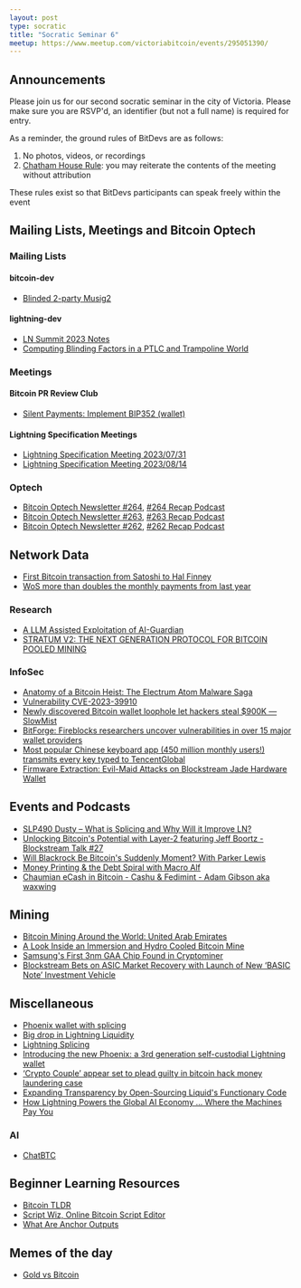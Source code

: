 ```yaml
---
layout: post
type: socratic
title: "Socratic Seminar 6"
meetup: https://www.meetup.com/victoriabitcoin/events/295051390/
---
```


## Announcements
Please join us for our second socratic seminar in the city of Victoria. Please make sure you are RSVP'd, an identifier (but not a full name) is required for entry.

As a reminder, the ground rules of BitDevs are as follows:
1. No photos, videos, or recordings
2. [Chatham House Rule](https://en.wikipedia.org/wiki/Chatham_House_Rule): you may reiterate the contents of the meeting without attribution

These rules exist so that BitDevs participants can speak freely within the event
## Mailing Lists, Meetings and Bitcoin Optech

### Mailing Lists
#### bitcoin-dev
- [Blinded 2-party Musig2](https://lists.linuxfoundation.org/pipermail/bitcoin-dev/2023-July/021792.html)
#### lightning-dev
- [LN Summit 2023 Notes](https://lists.linuxfoundation.org/pipermail/lightning-dev/2023-July/004014.html)
- [Computing Blinding Factors in a PTLC and Trampoline World](https://lists.linuxfoundation.org/pipermail/lightning-dev/2023-June/003999.html)

### Meetings

#### Bitcoin PR Review Club
- [Silent Payments: Implement BIP352 (wallet)](https://bitcoincore.reviews/28122)

#### Lightning Specification Meetings
- [Lightning Specification Meeting 2023/07/31](https://github.com/lightning/bolts/issues/1098)
- [Lightning Specification Meeting 2023/08/14](https://github.com/lightning/bolts/issues/1101)

### Optech
- [Bitcoin Optech Newsletter #264](https://bitcoinops.org/en/newsletters/2023/08/16/), [#264 Recap Podcast](https://bitcoinops.org/en/podcast/2023/08/17/)
- [Bitcoin Optech Newsletter #263](https://bitcoinops.org/en/newsletters/2023/08/09/), [#263 Recap Podcast](https://bitcoinops.org/en/podcast/2023/08/10/)
- [Bitcoin Optech Newsletter #262](https://bitcoinops.org/en/newsletters/2023/08/02/), [#262 Recap Podcast](https://bitcoinops.org/en/podcast/2023/08/03/)

## Network Data
- [First Bitcoin transaction from Satoshi to Hal Finney](https://twitter.com/mempool/status/1683118495595397120)
- [WoS more than doubles the monthly payments from last year](https://twitter.com/kerooke/status/1686376862631841792)

### Research
- [A LLM Assisted Exploitation of AI-Guardian](https://arxiv.org/abs/2307.15008)
- [STRATUM V2: THE NEXT GENERATION PROTOCOL FOR BITCOIN POOLED MINING](https://webthesis.biblio.polito.it/27678/)

### InfoSec
- [Anatomy of a Bitcoin Heist: The Electrum Atom Malware Saga](https://medium.com/@nbax/anatomy-of-a-bitcoin-heist-the-electrum-atom-malware-saga-1685abf7c903)
- [Vulnerability CVE-2023-39910](https://milksad.info)
- [Newly discovered Bitcoin wallet loophole let hackers steal $900K — SlowMist](https://cointelegraph.com/news/newly-discovered-bitcoin-wallet-loophole-let-hackers-steal-funds-slow-mist)
- [BitForge: Fireblocks researchers uncover vulnerabilities in over 15 major wallet providers](https://www.fireblocks.com/blog/bitforge-fireblocks-researchers-uncover-vulnerabilities-in-over-15-major-wallet-providers/)
- [Most popular Chinese keyboard app (450 million monthly users!) transmits every key typed to TencentGlobal](https://twitter.com/jsrailton/status/1689284044356235264)
- [Firmware Extraction: Evil-Maid Attacks on Blockstream Jade Hardware Wallet](https://blog.ledger.com/blockstream/)

## Events and Podcasts
- [SLP490 Dusty – What is Splicing and Why Will it Improve LN?](https://stephanlivera.com/episode/490/)
- [Unlocking Bitcoin's Potential with Layer-2 featuring Jeff Boortz - Blockstream Talk #27](https://blockstream-talk-23225031.simplecast.com/episodes/blockstream-talk-27-unlocking-bitcoins-potential-with-layer-2s)
- [Will Blackrock Be Bitcoin's Suddenly Moment? With Parker Lewis](https://www.whatbitcoindid.com/podcast/will-blackrock-be-bitcoins-suddenly-moment)
- [Money Printing & the Debt Spiral with Macro Alf](https://www.whatbitcoindid.com/podcast/money-printing-the-debt-spiral)
- [Chaumian eCash in Bitcoin - Cashu & Fedimint - Adam Gibson aka waxwing](https://www.youtube.com/watch?v=VwMzNE1D3so&t=2s)

## Mining
- [Bitcoin Mining Around the World: United Arab Emirates](https://hashrateindex.com/blog/bitcoin-mining-around-the-world-united-arab-emirates/)
- [A Look Inside an Immersion and Hydro Cooled Bitcoin Mine](https://hashrateindex.com/blog/a-look-inside-an-immersion-and-hydro-bitcoin-mine/)
- [Samsung's First 3nm GAA Chip Found in Cryptominer](https://www.tomshardware.com/news/samsung-first-3nm-chip-founc)
- [Blockstream Bets on ASIC Market Recovery with Launch of New ‘BASIC Note’ Investment Vehicle](https://blockstream.com/press-releases/2023-08-15-blockstream-bets-on-asic-market-recovery-with-launch-of-new-basic-note-investment-vehicle/)

## Miscellaneous
- [Phoenix wallet with splicing](https://twitter.com/phoenixwallet/status/1678781368309018624)
- [Big drop in Lightning Liquidity](https://twitter.com/Leishman/status/1678733598445166596)
- [Lightning Splicing](https://lightningsplice.com/splicing_explained.html)
- [Introducing the new Phoenix: a 3rd generation self-custodial Lightning wallet](https://acinq.co/blog/phoenix-splicing-update)
- [‘Crypto Couple’ appear set to plead guilty in bitcoin hack money laundering case](https://www.cnbc.com/2023/07/21/crypto-couple-appear-set-to-plead-guilty-in-bitcoin-money-laundering.html)
- [Expanding Transparency by Open-Sourcing Liquid's Functionary Code](https://blog.liquid.net/expanding-transparency-the-liquid-networks-functionary-code-is-now-open-source/)
- [How Lightning Powers the Global AI Economy ... Where the Machines Pay You](https://lightninglabs.substack.com/p/how-lightning-powers-the-global-ai)

### AI
- [ChatBTC](https://chat.bitcoinsearch.xyz)

## Beginner Learning Resources
- [Bitcoin TLDR](https://tldr.bitcoinsearch.xyz/)
- [Script Wiz, Online Bitcoin Script Editor](https://ide.scriptwiz.app)
- [What Are Anchor Outputs](https://fanismichalakis.fr/posts/anchor-outputs/)

## Memes of the day
- [Gold vs Bitcoin](https://twitter.com/HalvingPartyMF/status/1691794465487290647)